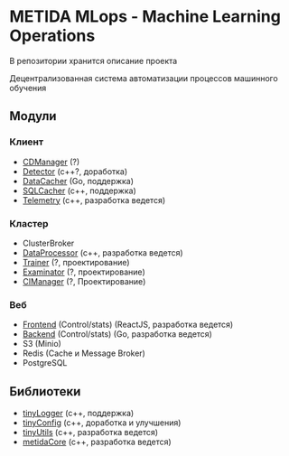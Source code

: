 # METIDA MLops - Machine Learning Operations
В репозитории хранится описание проекта

Децентрализованная система автоматизации процессов машинного обучения

## Модули
### Клиент
- <a href="#">CDManager</a> (?)
- <a href="/kozlovskiy-di/METIDAClient">Detector</a> (с++?, доработка)
- <a href="/kozlovskiy-di/dataCacher">DataCacher</a> (Go, поддержка)  
- <a href="/kozlovskiy-di/SQLCacher">SQLCacher</a> (с++, поддержка)  
- <a href="/kozlovskiy-di/metida-Telemetry">Telemetry</a> (с++, разработка ведется)
### Кластер
- ClusterBroker
- <a href="/kozlovskiy-di/DataProcessor">DataProcessor</a> (c++, разработка ведется)
- <a href="/kozlovskiy-di/metida-trainer">Trainer</a> (?, проектирование)
- <a href="/kozlovskiy-di/metida-examinator">Examinator</a> (?, проектирование)  
- <a href="/kozlovskiy-di/CIManager">CIManager</a> (?, Проектирование)  
### Веб
- <a href="/kozlovskiy-di/front-end">Frontend</a> (Control/stats) (ReactJS, разработка ведется)
- <a href="/kozlovskiy-di/METIDA-back-end">Backend</a> (Control/stats) (Go, разработка ведется)
- S3 (Minio)
- Redis (Cache и Message Broker)
- PostgreSQL

## Библиотеки
- <a href="/kozlovskiy-di/tinyLogger">tinyLogger</a> (с++, поддержка)
- <a href="/kozlovskiy-di/tinyConfig">tinyConfig</a> (с++, доработка и улучшения)
- <a href="/kozlovskiy-di/tinyUtils">tinyUtils</a> (с++, разработка ведется)
- <a href="/kozlovskiy-di/tinyUtils">metidaCore</a> (с++, разработка ведется)